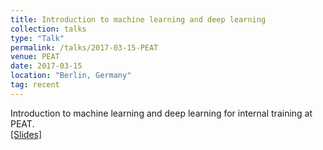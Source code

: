```yaml
---
title: Introduction to machine learning and deep learning
collection: talks
type: "Talk"
permalink: /talks/2017-03-15-PEAT
venue: PEAT
date: 2017-03-15
location: "Berlin, Germany"
tag: recent
---
```


Introduction to machine learning and deep learning for internal training at PEAT.<br>
[[Slides]](/files/2017-03-15-PEAT.pdf)<br><br>

